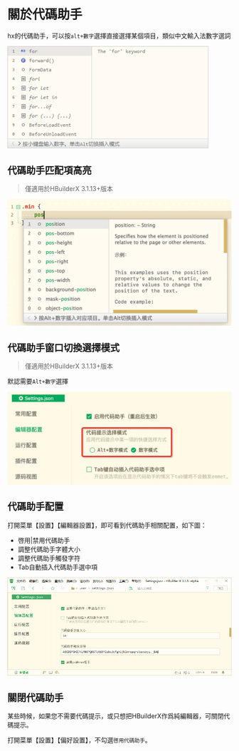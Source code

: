 # 關於代碼助手

hx的代碼助手，可以按`alt+數字`選擇直接選擇某個項目，類似中文輸入法數字選詞

<img src="/static/snapshots/tutorial/codehelper.png" style="zoom: 90%;" />

## 代碼助手匹配項高亮 

> 僅適用於HBuilderX 3.1.13+版本

<img src="/static/snapshots/tutorial/code_highlight.jpg" style="zoom: 50%;" />

## 代碼助手窗口切換選擇模式

> 僅適用於HBuilderX 3.1.13+版本

默認需要`Alt+數字`選擇

<img src="/static/snapshots/tutorial/codehelper_selected.jpg" style="zoom: 50%;" />

## 代碼助手配置

打開菜單【設置】【編輯器設置】，即可看到代碼助手相關配置，如下圖：

- 啓用|禁用代碼助手
- 調整代碼助手字體大小
- 調整代碼助手觸發字符
- Tab自動插入代碼助手選中項

<img src="/static/snapshots/tutorial/codehelper_config.png" style="zoom: 90%;" />

## 關閉代碼助手

某些時候，如果您不需要代碼提示，或只想把HBuilderX作爲純編輯器，可關閉代碼提示。

打開菜單【設置】【偏好設置】，不勾選`啓用代碼助手`。